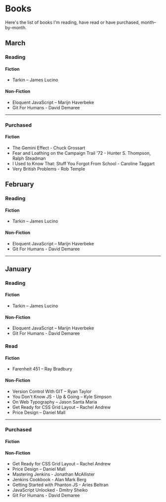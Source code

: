 # Books

Here's the list of books I'm reading, have read or have purchased, month–by–month.

## March

### Reading

#### Fiction

- Tarkin – James Lucino

#### Non-Fiction

- Eloquent JavaScript – Marijn  Haverbeke
- Git For Humans -  David Demaree

*****

### Purchased

#### Fiction

- The Gemini Effect - Chuck Grossart
- Fear and Loathing on the Campaign Trail '72 - Hunter S. Thompson, Ralph Steadman
- I Used to Know That: Stuff You Forgot From School - Caroline Taggart
- Very British Problems - Rob Temple

## February

### Reading

#### Fiction

- Tarkin – James Lucino

#### Non-Fiction

- Eloquent JavaScript – Marijn  Haverbeke
- Git For Humans -  David Demaree


*****

## January

### Reading

#### Fiction

- Tarkin – James Lucino

#### Non-Fiction

- Eloquent JavaScript – Marijn  Haverbeke
- Git For Humans -  David Demaree

### Read

#### Fiction

- Farenheit 451 – Ray Bradbury

#### Non-Fiction

- Version Control With GIT – Ryan Taylor
- You Don't Know JS - Up & Going – Kyle Simpson
- On Web Typography – Jason Santa Maria
- Get Ready for CSS Grid Layout – Rachel Andrew
- Price Design – Daniel Mall

*****

### Purchased

#### Fiction

#### Non-Fiction

- Get Ready for CSS Grid Layout – Rachel Andrew
- Price Design – Daniel Mall
- Mastering Jenkins - Jonathan McAllister
- Jenkins Cookbook - Alan Mark Berg
- Getting Started with Phanton JS - Aries Beltran
- JavaScript Unlocked - Dmitry Sheiko
- Git For Humans -  David Demaree
